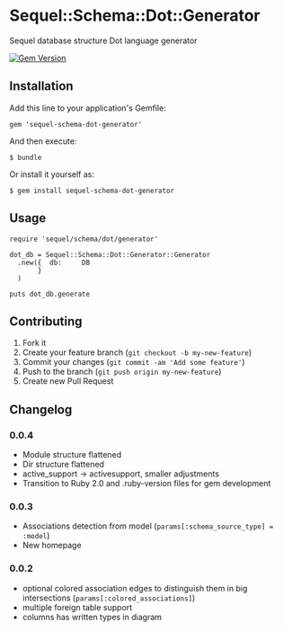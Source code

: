 # Sequel::Schema::Dot::Generator

Sequel database structure Dot language generator

[![Gem Version](https://badge.fury.io/rb/sequel-schema-dot-generator.png)](http://badge.fury.io/rb/sequel-schema-dot-generator)

## Installation

Add this line to your application's Gemfile:

    gem 'sequel-schema-dot-generator'

And then execute:

    $ bundle

Or install it yourself as:

    $ gem install sequel-schema-dot-generator

## Usage

    require 'sequel/schema/dot/generator'

    dot_db = Sequel::Schema::Dot::Generator::Generator
      .new({  db:     DB
           }
      )

    puts dot_db.generate

## Contributing

1. Fork it
2. Create your feature branch (`git checkout -b my-new-feature`)
3. Commit your changes (`git commit -am 'Add some feature'`)
4. Push to the branch (`git push origin my-new-feature`)
5. Create new Pull Request

## Changelog

### 0.0.4
- Module structure flattened
- Dir structure flattened
- active_support -> activesupport, smaller adjustments
- Transition to Ruby 2.0 and .ruby-version files for gem development

### 0.0.3
- Associations detection from model (`params[:schema_source_type] = :model`)
- New homepage

### 0.0.2
- optional colored association edges to distinguish them in big intersections (`params[:colored_associations]`)
- multiple foreign table support
- columns has written types in diagram
